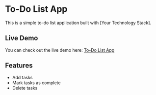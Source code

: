 # To-Do List App

This is a simple to-do list application built with [Your Technology Stack].

## Live Demo

You can check out the live demo here: [To-Do List App](https://sachin-to-do-list.netlify.app/)

## Features

- Add tasks
- Mark tasks as complete
- Delete tasks
